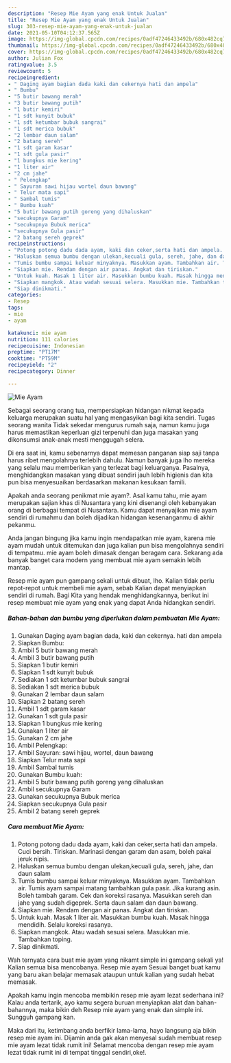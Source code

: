 ```yaml
---
description: "Resep Mie Ayam yang enak Untuk Jualan"
title: "Resep Mie Ayam yang enak Untuk Jualan"
slug: 303-resep-mie-ayam-yang-enak-untuk-jualan
date: 2021-05-10T04:12:37.565Z
image: https://img-global.cpcdn.com/recipes/0adf47246433492b/680x482cq70/mie-ayam-foto-resep-utama.jpg
thumbnail: https://img-global.cpcdn.com/recipes/0adf47246433492b/680x482cq70/mie-ayam-foto-resep-utama.jpg
cover: https://img-global.cpcdn.com/recipes/0adf47246433492b/680x482cq70/mie-ayam-foto-resep-utama.jpg
author: Julian Fox
ratingvalue: 3.5
reviewcount: 5
recipeingredient:
- " Daging ayam bagian dada kaki dan cekernya hati dan ampela"
- " Bumbu"
- "5 butir bawang merah"
- "3 butir bawang putih"
- "1 butir kemiri"
- "1 sdt kunyit bubuk"
- "1 sdt ketumbar bubuk sangrai"
- "1 sdt merica bubuk"
- "2 lembar daun salam"
- "2 batang sereh"
- "1 sdt garam kasar"
- "1 sdt gula pasir"
- "1 bungkus mie kering"
- "1 liter air"
- "2 cm jahe"
- " Pelengkap"
- " Sayuran sawi hijau wortel daun bawang"
- " Telur mata sapi"
- " Sambal tumis"
- " Bumbu kuah"
- "5 butir bawang putih goreng yang dihaluskan"
- "secukupnya Garam"
- "secukupnya Bubuk merica"
- "secukupnya Gula pasir"
- "2 batang sereh geprek"
recipeinstructions:
- "Potong potong dadu dada ayam, kaki dan ceker,serta hati dan ampela. Cuci bersih. Tiriskan. Marinasi dengan garam dan asam, boleh pakai jeruk nipis."
- "Haluskan semua bumbu dengan ulekan,kecuali gula, sereh, jahe, dan daun salam"
- "Tumis bumbu sampai keluar minyaknya. Masukkan ayam. Tambahkan air. Tumis ayam sampai matang tambahkan gula pasir. Jika kurang asin. Boleh tambah garam. Cek dan koreksi rasanya. Masukkan sereh dan jahe yang sudah digeprek. Serta daun salam dan daun bawang."
- "Siapkan mie. Rendam dengan air panas. Angkat dan tiriskan."
- "Untuk kuah. Masak 1 liter air. Masukkan bumbu kuah. Masak hingga mendidih. Selalu koreksi rasanya."
- "Siapkan mangkok. Atau wadah sesuai selera. Masukkan mie. Tambahkan toping."
- "Siap dinikmati."
categories:
- Resep
tags:
- mie
- ayam

katakunci: mie ayam 
nutrition: 111 calories
recipecuisine: Indonesian
preptime: "PT17M"
cooktime: "PT59M"
recipeyield: "2"
recipecategory: Dinner

---
```



![Mie Ayam](https://img-global.cpcdn.com/recipes/0adf47246433492b/680x482cq70/mie-ayam-foto-resep-utama.jpg)

Sebagai seorang orang tua, mempersiapkan hidangan nikmat kepada keluarga merupakan suatu hal yang mengasyikan bagi kita sendiri. Tugas seorang  wanita Tidak sekedar mengurus rumah saja, namun kamu juga harus memastikan keperluan gizi terpenuhi dan juga masakan yang dikonsumsi anak-anak mesti menggugah selera.

Di era  saat ini, kamu sebenarnya dapat memesan panganan siap saji tanpa harus ribet mengolahnya terlebih dahulu. Namun banyak juga lho mereka yang selalu mau memberikan yang terlezat bagi keluarganya. Pasalnya, menghidangkan masakan yang dibuat sendiri jauh lebih higienis dan kita pun bisa menyesuaikan berdasarkan makanan kesukaan famili. 



Apakah anda seorang penikmat mie ayam?. Asal kamu tahu, mie ayam merupakan sajian khas di Nusantara yang kini disenangi oleh kebanyakan orang di berbagai tempat di Nusantara. Kamu dapat menyajikan mie ayam sendiri di rumahmu dan boleh dijadikan hidangan kesenanganmu di akhir pekanmu.

Anda jangan bingung jika kamu ingin mendapatkan mie ayam, karena mie ayam mudah untuk ditemukan dan juga kalian pun bisa mengolahnya sendiri di tempatmu. mie ayam boleh dimasak dengan beragam cara. Sekarang ada banyak banget cara modern yang membuat mie ayam semakin lebih mantap.

Resep mie ayam pun gampang sekali untuk dibuat, lho. Kalian tidak perlu repot-repot untuk membeli mie ayam, sebab Kalian dapat menyiapkan sendiri di rumah. Bagi Kita yang hendak menghidangkannya, berikut ini resep membuat mie ayam yang enak yang dapat Anda hidangkan sendiri.

<!--inarticleads1-->

##### Bahan-bahan dan bumbu yang diperlukan dalam pembuatan Mie Ayam:

1. Gunakan  Daging ayam bagian dada, kaki dan cekernya. hati dan ampela
1. Siapkan  Bumbu:
1. Ambil 5 butir bawang merah
1. Ambil 3 butir bawang putih
1. Siapkan 1 butir kemiri
1. Siapkan 1 sdt kunyit bubuk
1. Sediakan 1 sdt ketumbar bubuk sangrai
1. Sediakan 1 sdt merica bubuk
1. Gunakan 2 lembar daun salam
1. Siapkan 2 batang sereh
1. Ambil 1 sdt garam kasar
1. Gunakan 1 sdt gula pasir
1. Siapkan 1 bungkus mie kering
1. Gunakan 1 liter air
1. Gunakan 2 cm jahe
1. Ambil  Pelengkap:
1. Ambil  Sayuran: sawi hijau, wortel, daun bawang
1. Siapkan  Telur mata sapi
1. Ambil  Sambal tumis
1. Gunakan  Bumbu kuah:
1. Ambil 5 butir bawang putih goreng yang dihaluskan
1. Ambil secukupnya Garam
1. Gunakan secukupnya Bubuk merica
1. Siapkan secukupnya Gula pasir
1. Ambil 2 batang sereh geprek




<!--inarticleads2-->

##### Cara membuat Mie Ayam:

1. Potong potong dadu dada ayam, kaki dan ceker,serta hati dan ampela. Cuci bersih. Tiriskan. Marinasi dengan garam dan asam, boleh pakai jeruk nipis.
1. Haluskan semua bumbu dengan ulekan,kecuali gula, sereh, jahe, dan daun salam
1. Tumis bumbu sampai keluar minyaknya. Masukkan ayam. Tambahkan air. Tumis ayam sampai matang tambahkan gula pasir. Jika kurang asin. Boleh tambah garam. Cek dan koreksi rasanya. Masukkan sereh dan jahe yang sudah digeprek. Serta daun salam dan daun bawang.
1. Siapkan mie. Rendam dengan air panas. Angkat dan tiriskan.
1. Untuk kuah. Masak 1 liter air. Masukkan bumbu kuah. Masak hingga mendidih. Selalu koreksi rasanya.
1. Siapkan mangkok. Atau wadah sesuai selera. Masukkan mie. Tambahkan toping.
1. Siap dinikmati.




Wah ternyata cara buat mie ayam yang nikamt simple ini gampang sekali ya! Kalian semua bisa mencobanya. Resep mie ayam Sesuai banget buat kamu yang baru akan belajar memasak ataupun untuk kalian yang sudah hebat memasak.

Apakah kamu ingin mencoba membikin resep mie ayam lezat sederhana ini? Kalau anda tertarik, ayo kamu segera buruan menyiapkan alat dan bahan-bahannya, maka bikin deh Resep mie ayam yang enak dan simple ini. Sungguh gampang kan. 

Maka dari itu, ketimbang anda berfikir lama-lama, hayo langsung aja bikin resep mie ayam ini. Dijamin anda gak akan menyesal sudah membuat resep mie ayam lezat tidak rumit ini! Selamat mencoba dengan resep mie ayam lezat tidak rumit ini di tempat tinggal sendiri,oke!.

